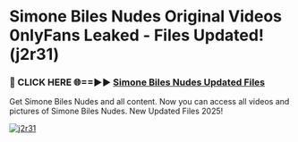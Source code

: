 # Simone Biles Nudes Original Videos 0nlyFans Leaked - Files Updated! (j2r31)

<h3>🔴 CLICK HERE 🌐==►► <a href="https://tinyurl.com/yrmya6cz" rel="nofollow">Simone Biles Nudes Updated Files</a></h3>

Get Simone Biles Nudes and all content. Now you can access all videos and pictures of Simone Biles Nudes. New Updated Files 2025!

[![j2r31](https://i.imgur.com/FMdXYCs.gif)](https://tinyurl.com/yrmya6cz)
